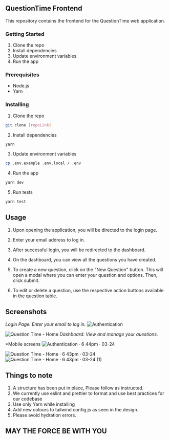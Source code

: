 ## QuestionTime Frontend

This repository contains the frontend for the QuestionTime web application.

### Getting Started

1. Clone the repo
2. Install dependencies
3. Update environment variables
4. Run the app

### Prerequisites

- Node.js
- Yarn

### Installing

1. Clone the repo

```sh
git clone [repoLink]
```

2. Install dependencies

```sh
yarn
```

3. Update environment variables

```sh
cp .env.example .env.local / .env
```

4. Run the app

```sh
yarn dev
```

5. Run tests

```sh
yarn test
```

## Usage

1. Upon opening the application, you will be directed to the login page.

2. Enter your email address to log in.

3. After successful login, you will be redirected to the dashboard.

4. On the dashboard, you can view all the questions you have created.

5. To create a new question, click on the "New Question" button. This will open a modal where you can enter your question and options. Then, click submit.

6. To edit or delete a question, use the respective action buttons available in the question table.

## Screenshots
*Login Page: Enter your email to log in.*
![Authentication](https://github.com/GodsfavourWiliiams/QuestionTime/assets/80661256/4ce9f8c1-3f66-4e1a-bcc0-3e1becddc48a)

![Question Time - Home](https://github.com/GodsfavourWiliiams/QuestionTime/assets/80661256/3ee29223-b834-4174-aff9-bfbdbce7f5ac)
*Dashboard: View and manage your questions.*

*Mobile screens
![Authentication · 6 44pm · 03-24](https://github.com/GodsfavourWiliiams/QuestionTime/assets/80661256/79908f13-4a6d-4b2c-8cad-fc5ae5a1224c)

![Question Time - Home · 6 43pm · 03-24](https://github.com/GodsfavourWiliiams/QuestionTime/assets/80661256/d9daa573-f511-4bd5-bdad-d2c7e4becfa7)
![Question Time - Home · 6 43pm · 03-24 (1)](https://github.com/GodsfavourWiliiams/QuestionTime/assets/80661256/35641e4e-10a2-4896-9ab7-7adcce178fde)



## Things to note

1. A structure has been put in place, Please follow as instructed.
2. We currently use eslint and prettier to format and use best practices for our codebase
3. Use only Yarn while installing
4. Add new colours to tailwind config.js as seen in the design.
5. Please avoid hydration errors.

## MAY THE FORCE BE WITH YOU
